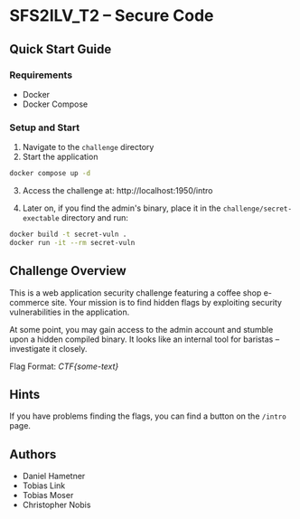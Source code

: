 # SFS2ILV_T2 – Secure Code

## Quick Start Guide

### Requirements
- Docker
- Docker Compose

### Setup and Start
1. Navigate to the `challenge` directory
2. Start the application
```bash
docker compose up -d
```
3. Access the challenge at: http://localhost:1950/intro

4. Later on, if you find the admin's binary, place it in the `challenge/secret-exectable` directory and run:

```bash
docker build -t secret-vuln .
docker run -it --rm secret-vuln
```

## Challenge Overview
This is a web application security challenge featuring a coffee shop e-commerce site. Your mission is to find hidden flags by exploiting security vulnerabilities in the application.

At some point, you may gain access to the admin account and stumble upon a hidden compiled binary. It looks like an internal tool for baristas – investigate it closely.

Flag Format: *CTF{some-text}*

## Hints 
If you have problems finding the flags, you can find a button on the `/intro` page.

## Authors

- Daniel Hametner
- Tobias Link
- Tobias Moser
- Christopher Nobis

